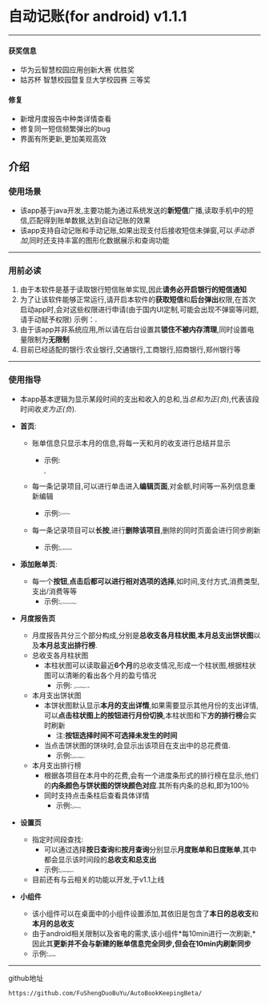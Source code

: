 # 自动记账(for android)  v1.1.1

---

#### 获奖信息

- 华为云智慧校园应用创新大赛 优胜奖
- 姑苏杯 智慧校园暨复旦大学校园赛 三等奖

#### 修复

- 新增月度报告中种类详情查看
- 修复同一短信频繁弹出的bug
- 界面有所更新,更加美观高效

## 介绍

### 使用场景

- 该app基于java开发,主要功能为通过系统发送的**新短信**广播,读取手机中的短信,匹配得到账单数据,达到自动记账的效果
- 该app支持自动记账和手动记账,如果出现支付后接收短信未弹窗,可以*手动添加*,同时还支持丰富的图形化数据展示和查询功能
---
### 用前必读

1. 由于本软件是基于读取银行短信账单实现,因此**请务必开启银行的短信通知**
2. 为了让该软件能够正常运行,请开启本软件的**获取短信**和**后台弹出**权限,在首次启动app时,会对这些权限进行申请(由于国内UI定制,可能会出现不弹窗等问题,请手动赋予权限)
	示例：<img src="http://106.15.35.61:81/markdown_pic/auto_bookkeeping_beta/permission.jpg" style="zoom: 25%;" />
3. 由于该app并非系统应用,所以请在后台设置其**锁住不被内存清理**,同时设置电量限制为**无限制**
4. 目前已经适配的银行:农业银行,交通银行,工商银行,招商银行,郑州银行等
---
### 使用指导

- 本app基本逻辑为显示某段时间的支出和收入的总和,当*总和为正(负*),代表该段时间收*支为正(负*).
- **首页**:
  
  - 账单信息只显示本月的信息,将每一天和月的收支进行总结并显示
    
    - 示例:
    
      <img src="http://106.15.35.61:81/markdown_pic/auto_bookkeeping_beta/Mainpage.jpg" style="zoom:25%;" />
  - 每一条记录项目,可以进行单击进入**编辑页面**,对金额,时间等一系列信息重新编辑
    
       - 示例:<img src="http://106.15.35.61:81/markdown_pic/auto_bookkeeping_beta/AddOrder.jpg" alt="AddOrder" style="zoom:25%;" align="center" />
  - 每一条记录项目可以**长按**,进行**删除该项目**,删除的同时页面会进行同步刷新
    
      - 示例:<img src="http://106.15.35.61:81/markdown_pic/auto_bookkeeping_beta/deleteOrder.jpg" alt="deleteOrder" style="zoom:25%;" />
  
- **添加账单页**:
	
	- 每一个**按钮**,**点击后都可以进行相对选项的选择**,如时间,支付方式,消费类型,支出/消费等等
		- 示例:<img src="http://106.15.35.61:81/markdown_pic/auto_bookkeeping_beta/ChooseCostType.jpg" alt="ChooseCostType" style="zoom:25%;" />
- **月度报告页**

  - 月度报告共分三个部分构成,分别是**总收支各月柱状图**,**本月总支出饼状图**以及**本月总支出排行榜**.
  - 总收支各月柱状图
    - 本柱状图可以读取最近**6个月**的总收支情况,形成一个柱状图,根据柱状图可以清晰的看出各个月的盈亏情况
  	  - 示例:  <img src="http://106.15.35.61:81/markdown_pic/auto_bookkeeping_beta/monthReport (2).jpg" alt="monthReport (2)" style="zoom:25%;" />
   - 本月支出饼状图
     - 本饼状图默认显示**本月的支出详情**,如果需要显示其他月份的支出详情,可以**点击柱状图上的按钮进行月份切换**,本柱状图和下**方的排行榜**会实时刷新
        - 注:**按钮选择时间不可选择未发生的时间**
     - 当点击饼状图的饼块时,会显示出该项目在支出中的总花费值.
     	- 示例:<img src="http://106.15.35.61:81/markdown_pic/auto_bookkeeping_beta/MonthReport.jpg" alt="MonthReport" style="zoom:25%;" />
  - 本月支出排行榜
  	- 根据各项目在本月中的花费,会有一个进度条形式的排行榜在显示,他们的**内条颜色与饼状图的饼块颜色对应**.其所有内条的总和,即为100％
  	- 同时支持点击条柱后查看具体详情
  		- 示例:<img src="http://106.15.35.61:81/markdown_pic/auto_bookkeeping_beta/Ranking.jpg" alt="Ranking" style="zoom:25%;" />

- **设置页**
	- 指定时间段查找:
		- 可以通过选择**按日查询**和**按月查询**分别显示**月度账单和日度账单**,其中都会显示该时间段的**总收支和总支出**
		- 示例:<img src="http://106.15.35.61:81/markdown_pic/auto_bookkeeping_beta/SettingSearch.jpg" alt="SettingSearch" style="zoom:25%;" />
	- 目前还有与云相关的功能以开发,于v1.1上线
	
- **小组件**
	
	- 该小组件可以在桌面中的小组件设置添加,其依旧是包含了**本日的总收支**和**本月的总收支**
	- 由于android相关限制以及省电的需求,该小组件*每10min进行一次刷新,*因此其**更新并不会与新建的账单信息完全同步,但会在10min内刷新同步**
	- 示例:<img src="http://106.15.35.61:81/markdown_pic/auto_bookkeeping_beta/widget.jpg" alt="widget" style="zoom:25%;" />



---

github地址

```
https://github.com/FuShengDuoBuYu/AutoBookKeepingBeta/
```




